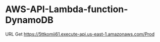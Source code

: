 # AWS-API-Lambda-function-DynamoDB
URL Get https://5ttkomii61.execute-api.us-east-1.amazonaws.com/Prod
